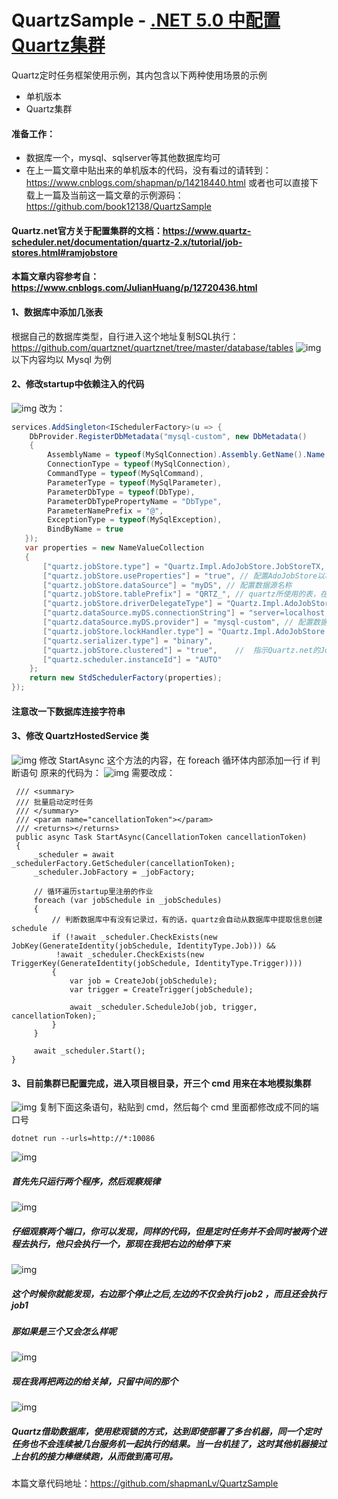 #  QuartzSample - [.NET 5.0 中配置Quartz集群](https://www.cnblogs.com/shapman/p/14218712.html)

Quartz定时任务框架使用示例，其内包含以下两种使用场景的示例
- 单机版本
- Quartz集群

#### 准备工作：

- 数据库一个，mysql、sqlserver等其他数据库均可
- 在上一篇文章中贴出来的单机版本的代码，没有看过的请转到： https://www.cnblogs.com/shapman/p/14218440.html
  或者也可以直接下载上一篇及当前这一篇文章的示例源码：https://github.com/book12138/QuartzSample

#### Quartz.net官方关于配置集群的文档：https://www.quartz-scheduler.net/documentation/quartz-2.x/tutorial/job-stores.html#ramjobstore

#### 本篇文章内容参考自：https://www.cnblogs.com/JulianHuang/p/12720436.html

#### 1、数据库中添加几张表

根据自己的数据库类型，自行进入这个地址复制SQL执行：https://github.com/quartznet/quartznet/tree/master/database/tables
![img](https://img2020.cnblogs.com/blog/1709656/202012/1709656-20201231210623954-421155656.png)
以下内容均以 Mysql 为例

#### 2、修改startup中依赖注入的代码

![img](https://img2020.cnblogs.com/blog/1709656/202012/1709656-20201231202133355-1774004797.png)
改为：

```csharp
services.AddSingleton<ISchedulerFactory>(u => {
    DbProvider.RegisterDbMetadata("mysql-custom", new DbMetadata()
    {
        AssemblyName = typeof(MySqlConnection).Assembly.GetName().Name,
        ConnectionType = typeof(MySqlConnection),
        CommandType = typeof(MySqlCommand),
        ParameterType = typeof(MySqlParameter),
        ParameterDbType = typeof(DbType),
        ParameterDbTypePropertyName = "DbType",
        ParameterNamePrefix = "@",
        ExceptionType = typeof(MySqlException),
        BindByName = true
   });
   var properties = new NameValueCollection
   {
       ["quartz.jobStore.type"] = "Quartz.Impl.AdoJobStore.JobStoreTX, Quartz", // 配置Quartz以使用JobStoreTx
       ["quartz.jobStore.useProperties"] = "true", // 配置AdoJobStore以将字符串用作JobDataMap值
       ["quartz.jobStore.dataSource"] = "myDS", // 配置数据源名称
       ["quartz.jobStore.tablePrefix"] = "QRTZ_", // quartz所使用的表，在当前数据库中的表前缀
       ["quartz.jobStore.driverDelegateType"] = "Quartz.Impl.AdoJobStore.StdAdoDelegate, Quartz",  // 配置AdoJobStore使用的DriverDelegate
       ["quartz.dataSource.myDS.connectionString"] = "server=localhost;uid=root;pwd=123;database=quartzsample", // 配置数据库连接字符串，自己处理好连接字符串，我这里就直接这么写了
       ["quartz.dataSource.myDS.provider"] = "mysql-custom", // 配置数据库提供程序（这里是自定义的，定义的代码在上面）
       ["quartz.jobStore.lockHandler.type"] = "Quartz.Impl.AdoJobStore.UpdateLockRowSemaphore, Quartz",
       ["quartz.serializer.type"] = "binary",
       ["quartz.jobStore.clustered"] = "true",    //  指示Quartz.net的JobStore是应对 集群模式
       ["quartz.scheduler.instanceId"] = "AUTO"
    };
    return new StdSchedulerFactory(properties);
});
```

#### 注意改一下数据库连接字符串

#### 3、修改 QuartzHostedService 类

![img](https://img2020.cnblogs.com/blog/1709656/202012/1709656-20201231202654857-1066266062.png)
修改 StartAsync 这个方法的内容，在 foreach 循环体内部添加一行 if 判断语句
原来的代码为：
![img](https://img2020.cnblogs.com/blog/1709656/202012/1709656-20201231202850859-2147437153.png)
需要改成：

```
 /// <summary>
 /// 批量启动定时任务
 /// </summary>
 /// <param name="cancellationToken"></param>
 /// <returns></returns>
 public async Task StartAsync(CancellationToken cancellationToken)
 {
     _scheduler = await _schedulerFactory.GetScheduler(cancellationToken);
     _scheduler.JobFactory = _jobFactory;

     // 循环遍历startup里注册的作业
     foreach (var jobSchedule in _jobSchedules)
     {
         // 判断数据库中有没有记录过，有的话，quartz会自动从数据库中提取信息创建 schedule
         if (!await _scheduler.CheckExists(new JobKey(GenerateIdentity(jobSchedule, IdentityType.Job))) &&
          !await _scheduler.CheckExists(new TriggerKey(GenerateIdentity(jobSchedule, IdentityType.Trigger))))
         {
             var job = CreateJob(jobSchedule);
             var trigger = CreateTrigger(jobSchedule);

             await _scheduler.ScheduleJob(job, trigger, cancellationToken);
         }
     }

     await _scheduler.Start();
}
```

#### 3、目前集群已配置完成，进入项目根目录，开三个 cmd 用来在本地模拟集群

![img](https://img2020.cnblogs.com/blog/1709656/202012/1709656-20201231210915151-1963066717.png)
复制下面这条语句，粘贴到 cmd，然后每个 cmd 里面都修改成不同的端口号

```
dotnet run --urls=http://*:10086
```

![img](https://img2020.cnblogs.com/blog/1709656/202012/1709656-20201231211233705-329627240.png)

##### 首先先只运行两个程序，然后观察规律

![img](https://img2020.cnblogs.com/blog/1709656/202012/1709656-20201231212050297-784551158.png)

##### 仔细观察两个端口，你可以发现，同样的代码，但是定时任务并不会同时被两个进程去执行，他只会执行一个，那现在我把右边的给停下来

![img](https://img2020.cnblogs.com/blog/1709656/202012/1709656-20201231212332022-461862567.png)

##### 这个时候你就能发现，右边那个停止之后,左边的不仅会执行 job2 ，而且还会执行 job1

##### 那如果是三个又会怎么样呢

![img](https://img2020.cnblogs.com/blog/1709656/202012/1709656-20201231212814796-1405740439.png)

##### 现在我再把两边的给关掉，只留中间的那个

![img](https://img2020.cnblogs.com/blog/1709656/202012/1709656-20201231213147185-681895463.png)

##### Quartz借助数据库，使用悲观锁的方式，达到即使部署了多台机器，同一个定时任务也不会连续被几台服务机一起执行的结果。当一台机挂了，这时其他机器接过上台机的接力棒继续跑，从而做到高可用。

本篇文章代码地址：https://github.com/shapmanLv/QuartzSample